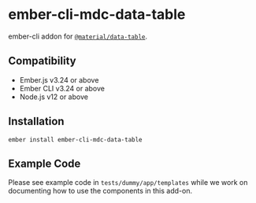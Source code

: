 ember-cli-mdc-data-table
==========================

ember-cli addon for [`@material/data-table`](https://github.com/material-components/material-components-web/tree/master/packages/mdc-data-table).


Compatibility
------------------------------------------------------------------------------

* Ember.js v3.24 or above
* Ember CLI v3.24 or above
* Node.js v12 or above


Installation
------------

    ember install ember-cli-mdc-data-table
    
Example Code
---------------

Please see example code in `tests/dummy/app/templates` while we work on documenting how to 
use the components in this add-on.
